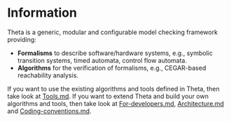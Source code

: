 # Information

Theta is a generic, modular and configurable model checking framework providing:

* **Formalisms** to describe software/hardware systems, e.g., symbolic transition systems, timed automata, control flow automata.
* **Algorithms** for the verification of formalisms, e.g., CEGAR-based reachability analysis.

If you want to use the existing algorithms and tools defined in Theta, then take look at [Tools.md](Tools.md). If you want to extend Theta and build your own algorithms and tools, then take look at [For-developers.md](For-developers.md), [Architecture.md](Architecture.md) and [Coding-conventions.md](Coding-conventions.md).